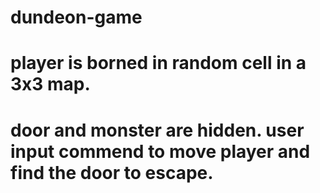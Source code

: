 # dundeon-game
# player is borned in random cell in a 3x3 map.
# door and monster are hidden. user input commend to move player and find the door to escape.

